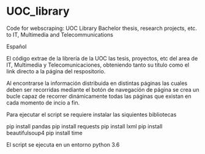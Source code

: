 # UOC_library
Code for webscraping: UOC Library Bachelor thesis, research projects, etc. to IT, Multimedia and Telecommunications

Español

El código extrae de la librería de la UOC las tesis, proyectos, etc del area de IT, Multimedia y Telecomunicaciones, obteniendo tanto su título como el link directo a la página del respositorio. 

Al encontrarse la información distribuida en distintas páginas las cuales deben ser recorridas mediante el botón de navegación de página se crea un bucle capaz de recorrer dinámicamente todas las páginas que existan en cada momento de incio a fin.

Para ejecutar el script se requiere instalar las siquientes bibliotecas

  pip install pandas
  pip install requests
  pip install lxml
  pip install beautifulsoup4
  pip install time

El script se ejecuta en un entorno python 3.6


